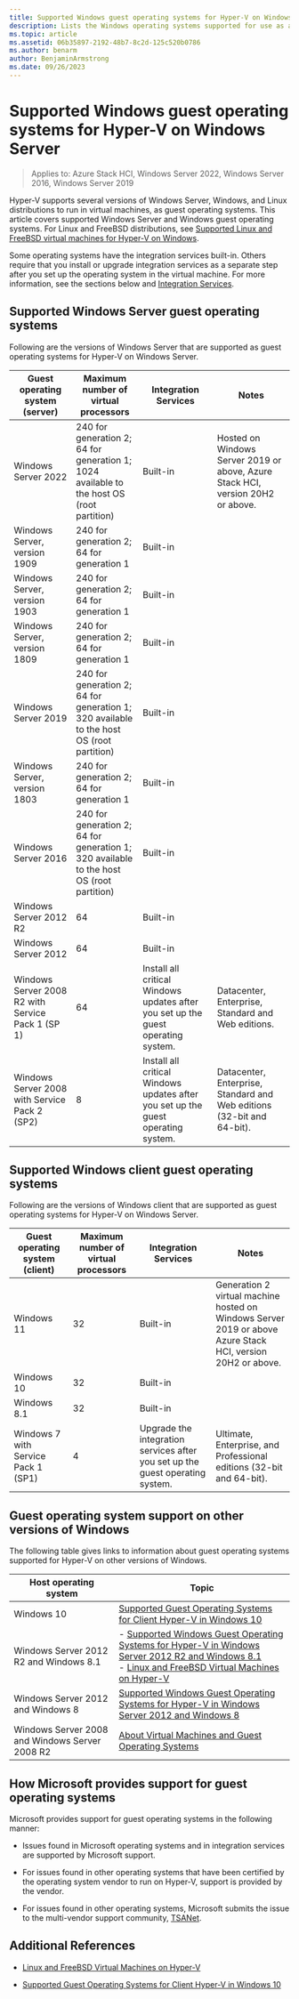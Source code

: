 ```yaml
---
title: Supported Windows guest operating systems for Hyper-V on Windows Server
description: Lists the Windows operating systems supported for use as a guest in a virtual machine. Also gives links to similar articles for previous versions of Hyper-V.
ms.topic: article
ms.assetid: 06b35897-2192-48b7-8c2d-125c520b0786
ms.author: benarm
author: BenjaminArmstrong
ms.date: 09/26/2023
---
```

# Supported Windows guest operating systems for Hyper-V on Windows Server

> Applies to: Azure Stack HCI, Windows Server 2022, Windows Server 2016, Windows Server 2019

Hyper-V supports several versions of Windows Server, Windows, and Linux distributions to run in virtual machines, as guest operating systems. This article covers supported Windows Server and Windows guest operating systems. For Linux and FreeBSD distributions, see [Supported Linux and FreeBSD virtual machines for Hyper-V on Windows](Supported-Linux-and-FreeBSD-virtual-machines-for-Hyper-V-on-Windows.md).

Some operating systems have the integration services built-in. Others require that you install or upgrade integration services as a separate step after you set up the operating system in the virtual machine. For more information, see the sections below and  [Integration Services](/virtualization/hyper-v-on-windows/reference/integration-services).

## Supported Windows Server guest operating systems

Following are the versions of Windows Server that are supported as guest operating systems for Hyper-V on Windows Server.

|Guest operating system (server)|Maximum number of virtual processors|Integration Services|Notes|
|-------------------------------------|----------------------------------------|------------------------|---------|
|Windows Server 2022 |240 for generation 2;<br>64 for generation 1;<br>1024 available to the host OS (root partition)|Built-in| Hosted on Windows Server 2019 or above, Azure Stack HCI, version 20H2 or above.|
|Windows Server, version 1909 |240 for generation 2;<br>64 for generation 1|Built-in||
|Windows Server, version 1903 |240 for generation 2;<br>64 for generation 1|Built-in||
|Windows Server, version 1809 |240 for generation 2;<br>64 for generation 1|Built-in||
|Windows Server 2019 |240 for generation 2;<br>64 for generation 1;<br>320 available to the host OS (root partition)|Built-in||
|Windows Server, version 1803 |240 for generation 2;<br>64 for generation 1|Built-in||
|Windows Server 2016 |240 for generation 2;<br>64 for generation 1;<br>320 available to the host OS (root partition)|Built-in||
|Windows Server 2012 R2 |64|Built-in||
|Windows Server 2012 |64|Built-in||
|Windows Server 2008 R2 with Service Pack 1 (SP 1)|64|Install all critical Windows updates after you set up the guest operating system.|Datacenter, Enterprise, Standard and Web editions.|
|Windows Server 2008 with Service Pack 2 (SP2)|8|Install all critical Windows updates after you set up the guest operating system.|Datacenter, Enterprise, Standard and Web editions (32-bit and 64-bit).|

## Supported Windows client guest operating systems

Following are the versions of Windows client that are supported as guest operating systems for Hyper-V on Windows Server.

| Guest operating system (client) | Maximum number of virtual processors | Integration Services | Notes |
|--|--|--|--|
| Windows 11 | 32 | Built-in | Generation 2 virtual machine hosted on Windows Server 2019 or above <br/> Azure Stack HCI, version 20H2 or above. |
| Windows 10 | 32 | Built-in |  |
| Windows 8.1 | 32 | Built-in |  |
| Windows 7 with Service Pack 1 (SP1) | 4 | Upgrade the integration services after you set up the guest operating system. | Ultimate, Enterprise, and Professional editions (32-bit and 64-bit). |

## Guest operating system support on other versions of Windows

The following table gives links to information about guest operating systems supported for Hyper-V on other versions of Windows.

|Host operating system|Topic|
|-------------------------|---------|
|Windows 10|[Supported Guest Operating Systems for Client Hyper-V in Windows 10](/virtualization/hyper-v-on-windows/about/supported-guest-os)|
|Windows Server 2012 R2 and Windows 8.1|-   [Supported Windows Guest Operating Systems for Hyper-V in Windows Server 2012 R2 and Windows 8.1](/previous-versions/windows/it-pro/windows-server-2012-R2-and-2012/dn792027(v=ws.11))<br />-   [Linux and FreeBSD Virtual Machines on Hyper-V](Supported-Linux-and-FreeBSD-virtual-machines-for-Hyper-V-on-Windows.md)|
|Windows Server 2012 and Windows 8|[Supported Windows Guest Operating Systems for Hyper-V in Windows Server 2012 and Windows 8](/previous-versions/windows/it-pro/windows-server-2012-R2-and-2012/dn792028(v=ws.11))|
|Windows Server 2008 and Windows Server 2008 R2|[About Virtual Machines and Guest Operating Systems](/previous-versions/windows/it-pro/windows-server-2008-R2-and-2008/cc794868(v=ws.10))|

## How Microsoft provides support for guest operating systems

Microsoft provides support for guest operating systems in the following manner:

- Issues found in Microsoft operating systems and in integration services are supported by Microsoft support.

- For issues found in other operating systems that have been certified by the operating system vendor to run on Hyper-V, support is provided by the vendor.

- For issues found in other operating systems, Microsoft submits the issue to the multi-vendor support community, [TSANet](https://www.tsanet.org/).

## Additional References

- [Linux and FreeBSD Virtual Machines on Hyper-V](Supported-Linux-and-FreeBSD-virtual-machines-for-Hyper-V-on-Windows.md)

- [Supported Guest Operating Systems for Client Hyper-V in Windows 10](/virtualization/hyper-v-on-windows/about/supported-guest-os)
